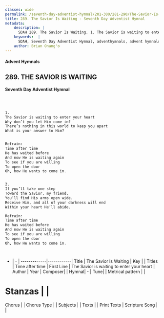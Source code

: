 ```yaml
---
classes: wide
permalink: /seventh-day-adventist-hymnal/201-300/281-290/The-Savior-Is-Waiting/
title: 289. The Savior Is Waiting - Seventh Day Adventist Hymnal
metadata:
    description: |
      SDAH 289. The Savior Is Waiting. 1. The Savior is waiting to enter your heart Why don’t you let Him come in? There’s nothing in this world to keep you apart What is your answer to Him? 
    keywords:  |
      SDAH, Seventh Day Adventist Hymnal, adventhymnals, advent hymnals, The Savior Is Waiting, The Savior is waiting to enter your heart ,Time after time
    author: Brian Onang'o
---
```


#### Advent Hymnals
## 289. THE SAVIOR IS WAITING
#### Seventh Day Adventist Hymnal

```txt



1.
The Savior is waiting to enter your heart
Why don’t you let Him come in?
There’s nothing in this world to keep you apart
What is your answer to Him?


Refrain:
Time after time
He has waited before
And now He is waiting again
To see if you are willing
To open the door
Oh, how He wants to come in.


2.
If you’ll take one step
Toward the Savior, my friend,
You’ll find His arms open wide.
Receive Him, and all of your darkness will end
Within your heart He’ll abide.

Refrain:
Time after time
He has waited before
And now He is waiting again
To see if you are willing
To open the door
Oh, how He wants to come in.




```

- |   -  |
-------------|------------|
Title | The Savior Is Waiting |
Key |  |
Titles | Time after time |
First Line | The Savior is waiting to enter your heart |
Author | 
Year | 
Composer|  |
Hymnal|  - |
Tune|  |
Metrical pattern | |
# Stanzas |  |
Chorus |  |
Chorus Type |  |
Subjects |  |
Texts |  |
Print Texts | 
Scripture Song |  |
  
